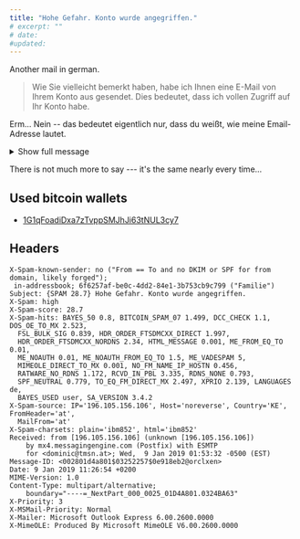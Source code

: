 ```yaml
---
title: "Hohe Gefahr. Konto wurde angegriffen."
# excerpt: ""
# date: 
#updated: 
---
```


Another mail in german.

> Wie Sie vielleicht bemerkt haben, habe ich Ihnen eine E-Mail von Ihrem Konto
> aus gesendet. Dies bedeutet, dass ich vollen Zugriff auf Ihr Konto habe.

Erm... Nein -- das bedeutet eigentlich nur, dass du weißt, wie meine Email-Adresse
lautet.

<details>
    <summary>Show full message</summary>
    <div class="highlighter-rouge">
        <div class="highlight">
            <pre class="highlight"><code>Hallo!

Wie Sie vielleicht bemerkt haben, habe ich Ihnen eine E-Mail von Ihrem Konto aus gesendet.
Dies bedeutet, dass ich vollen Zugriff auf Ihr Konto habe.

Ich habe dich jetzt seit ein paar Monaten beobachtet.
Tatsache ist, dass Sie über eine von Ihnen besuchte Website für Erwachsene mit Malware infiziert wurden.

Wenn Sie damit nicht vertraut sind, erkläre ich es Ihnen.
Der Trojaner-Virus ermöglicht mir den vollständigen Zugriff und die Kontrolle über einen Computer oder ein anderes Gerät.
Das heißt, ich kann alles auf Ihrem Bildschirm sehen, Kamera und Mikrofon einschalten, aber Sie wissen nichts davon.

Ich habe auch Zugriff auf alle Ihre Kontakte und Ihre Korrespondenz.

Warum hat Ihr Antivirus keine Malware entdeckt?
Antwort: Meine Malware verwendet den Treiber.
Ich aktualisiere alle vier Stunden die Signaturen, damit Ihr Antivirus nicht verwendet wird.

Ich habe ein Video gemacht, das zeigt, wie du befriedigst dich... in der linken Hälfte des Bildschirms zufriedenstellen, 
und in der rechten Hälfte sehen Sie das Video, das Sie angesehen haben.
Mit einem Mausklick kann ich dieses Video an alle Ihre E-Mails und Kontakte in sozialen Netzwerken senden. 
Ich kann auch Zugriff auf alle Ihre E-Mail-Korrespondenz und Messenger, die Sie verwenden, posten.

Wenn Sie dies verhindern möchten, übertragen Sie den Betrag von 330€ an meine Bitcoin-Adresse 
(wenn Sie nicht wissen, wie Sie dies tun sollen, schreiben Sie an Google: "Buy Bitcoin").

Meine Bitcoin-Adresse (BTC Wallet) lautet: 1G1qFoadiDxa7zTvppSMJhJi63tNUL3cy7

Nach Zahlungseingang lösche ich das Video und Sie werden mich nie wieder hören.
Ich gebe dir 48 Stunden, um zu bezahlen.
Ich erhalte eine Benachrichtigung, dass Sie diesen Brief gelesen haben, und der Timer funktioniert, wenn Sie diesen Brief sehen.

Eine Beschwerde irgendwo einzureichen ist nicht sinnvoll, da diese E-Mail nicht wie meine Bitcoin-Adresse verfolgt werden kann.
Ich mache keine Fehler.

Wenn ich es herausfinde, dass Sie diese Nachricht mit einer anderen Person geteilt haben, wird das Video sofort verteilt.

Schöne Grüße!</code></pre>
        </div>
    </div>
</details>

There is not much more to say --- it's the same nearly every time...

## Used bitcoin wallets

- [1G1qFoadiDxa7zTvppSMJhJi63tNUL3cy7](https://www.bitcoinabuse.com/reports/1G1qFoadiDxa7zTvppSMJhJi63tNUL3cy7)

## Headers

```
X-Spam-known-sender: no ("From == To and no DKIM or SPF for from domain, likely forged");
 in-addressbook; 6f6257af-be0c-4dd2-84e1-3b753cb9c799 ("Familie")
Subject: {SPAM 28.7} Hohe Gefahr. Konto wurde angegriffen.
X-Spam: high
X-Spam-score: 28.7
X-Spam-hits: BAYES_50 0.8, BITCOIN_SPAM_07 1.499, DCC_CHECK 1.1, DOS_OE_TO_MX 2.523,
  FSL_BULK_SIG 0.839, HDR_ORDER_FTSDMCXX_DIRECT 1.997,
  HDR_ORDER_FTSDMCXX_NORDNS 2.34, HTML_MESSAGE 0.001, ME_FROM_EQ_TO 0.01,
  ME_NOAUTH 0.01, ME_NOAUTH_FROM_EQ_TO 1.5, ME_VADESPAM 5,
  MIMEOLE_DIRECT_TO_MX 0.001, NO_FM_NAME_IP_HOSTN 0.456,
  RATWARE_NO_RDNS 1.172, RCVD_IN_PBL 3.335, RDNS_NONE 0.793,
  SPF_NEUTRAL 0.779, TO_EQ_FM_DIRECT_MX 2.497, XPRIO 2.139, LANGUAGES de,
  BAYES_USED user, SA_VERSION 3.4.2
X-Spam-source: IP='196.105.156.106', Host='noreverse', Country='KE', FromHeader='at',
  MailFrom='at'
X-Spam-charsets: plain='ibm852', html='ibm852'
Received: from [196.105.156.106] (unknown [196.105.156.106])
	by mx4.messagingengine.com (Postfix) with ESMTP
	for <dominic@tmsn.at>; Wed,  9 Jan 2019 01:53:32 -0500 (EST)
Message-ID: <002801d4a801$03252257$0e918eb2@orclxen>
Date: 9 Jan 2019 11:26:54 +0200
MIME-Version: 1.0
Content-Type: multipart/alternative;
	boundary="----=_NextPart_000_0025_01D4A801.0324BA63"
X-Priority: 3
X-MSMail-Priority: Normal
X-Mailer: Microsoft Outlook Express 6.00.2600.0000
X-MimeOLE: Produced By Microsoft MimeOLE V6.00.2600.0000
```
